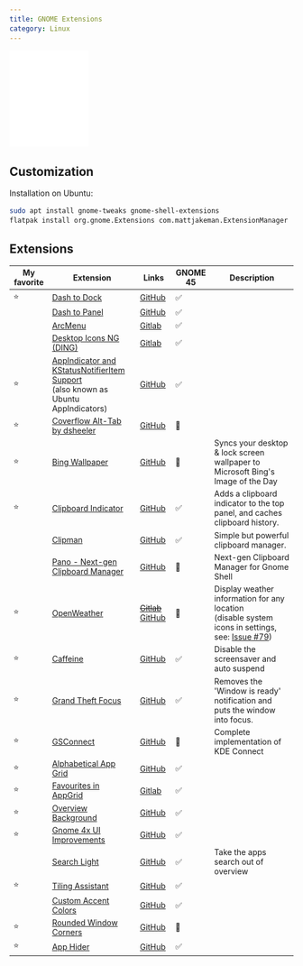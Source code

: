 ```yaml
---
title: GNOME Extensions
category: Linux
---
```


<img src="assets/Gnomelogo-white.svg" width="140">

## Customization

Installation on Ubuntu:
```bash
sudo apt install gnome-tweaks gnome-shell-extensions
flatpak install org.gnome.Extensions com.mattjakeman.ExtensionManager
```

## Extensions

| My favorite | Extension                                                                                                                                                | Links                                                                                                                       | GNOME 45 | Description                                                                                                                                                |
|---|----------------------------------------------------------------------------------------------------------------------------------------------------------|-----------------------------------------------------------------------------------------------------------------------------|----------|------------------------------------------------------------------------------------------------------------------------------------------------------------|
| ⭐ | [Dash to Dock](https://extensions.gnome.org/extension/307/dash-to-dock/)                                                                                 | [GitHub](https://micheleg.github.io/dash-to-dock/)                                                                          | ✅        |                                                                                                                                                            |
|   | [Dash to Panel](https://extensions.gnome.org/extension/1160/dash-to-panel/)                                                                              | [GitHub](https://github.com/home-sweet-gnome/dash-to-panel#readme)                                                          | ✅        |                                                                                                                                                            |
|   | [ArcMenu](https://extensions.gnome.org/extension/3628/arcmenu/)                                                                                          | [Gitlab](https://gitlab.com/arcmenu/ArcMenu)                                                                                | ✅        |                                                                                                                                                            |
|   | [Desktop Icons NG (DING)](https://extensions.gnome.org/extension/2087/desktop-icons-ng-ding/)                                                            | [Gitlab](https://gitlab.com/rastersoft/desktop-icons-ng)                                                                    | ✅        |                                                                                                                                                            |
| ⭐ | [AppIndicator and KStatusNotifierItem Support](https://extensions.gnome.org/extension/615/appindicator-support/)<br>(also known as Ubuntu AppIndicators) | [GitHub](https://github.com/ubuntu/gnome-shell-extension-appindicator)                                                      | ✅        |                                                                                                                                                            |
| ⭐ | [Coverflow Alt-Tab by dsheeler](https://extensions.gnome.org/extension/97/coverflow-alt-tab/)                                                            | [GitHub](https://github.com/dmo60/CoverflowAltTab)                                                                          | 🚧       |                                                                                                                                                            |
| ⭐ | [Bing Wallpaper](https://extensions.gnome.org/extension/1262/bing-wallpaper-changer/)                                                                    | [GitHub](https://github.com/neffo/bing-wallpaper-gnome-extension)                                                           | 🚧       | Syncs your desktop & lock screen wallpaper to Microsoft Bing's Image of the Day                                                                            |
| ⭐ | [Clipboard Indicator](https://extensions.gnome.org/extension/779/clipboard-indicator/)                                                                   | [GitHub](https://github.com/Tudmotu/gnome-shell-extension-clipboard-indicator)                                              | ✅        | Adds a clipboard indicator to the top panel, and caches clipboard history.                                                                                 |
|   | [Clipman](https://extensions.gnome.org/extension/4958/clipman/)                                                                                          | [GitHub](https://github.com/popov895/Clipman)                                                                               | ✅        | Simple but powerful clipboard manager.                                                                                                                     |
|   | [Pano - Next-gen Clipboard Manager](https://extensions.gnome.org/extension/5278/pano/)                                                                   | [GitHub](https://github.com/oae/gnome-shell-pano)                                                                           | 🚫       | Next-gen Clipboard Manager for Gnome Shell                                                                                                                 |
| ⭐ | [OpenWeather](https://extensions.gnome.org/extension/750/openweather/)                                                                                   | ~~[Gitlab](https://gitlab.com/skrewball/openweather)~~ [GitHub](https://github.com/toppk/gnome-shell-extension-openweather) | 🚧       | Display weather information for any location<br>(disable system icons in settings, see: [Issue #79](https://gitlab.com/skrewball/openweather/-/issues/79)) |
| ⭐ | [Caffeine](https://extensions.gnome.org/extension/517/caffeine/)                                                                                         | [GitHub](https://github.com/eonpatapon/gnome-shell-extension-caffeine)                                                      | ✅        | Disable the screensaver and auto suspend                                                                                                                   |
| ⭐ | [Grand Theft Focus](https://extensions.gnome.org/extension/5410/grand-theft-focus/)                                                                      | [GitHub](https://github.com/zalckos/GrandTheftFocus)                                                                        | ✅        | Removes the 'Window is ready' notification and puts the window into focus.                                                                                 |
| ⭐ | [GSConnect](https://extensions.gnome.org/extension/1319/gsconnect/)                                                                                      | [GitHub](https://github.com/GSConnect/gnome-shell-extension-gsconnect/wiki)                                                 | 🚧       | Complete implementation of KDE Connect                                                                                                                     |
| ⭐ | [Alphabetical App Grid](https://extensions.gnome.org/extension/4269/alphabetical-app-grid/)                                                              | [GitHub](https://github.com/stuarthayhurst/alphabetical-grid-extension)                                                     | ✅        |                                                                                                                                                            |
| ⭐ | [Favourites in AppGrid](https://extensions.gnome.org/extension/4485/favourites-in-appgrid/)                                                              | [Gitlab](https://gitlab.gnome.org/harshadgavali/favourites-in-appgrid/)                                                     | ✅        |                                                                                                                                                            |
| ⭐ | [Overview Background](https://extensions.gnome.org/extension/5856/overview-background/)                                                                  | [GitHub](https://github.com/orbitcorrecton/overview-background)                                                             | ✅        |                                                                                                                                                            |
| ⭐ | [Gnome 4x UI Improvements](https://extensions.gnome.org/extension/4158/gnome-40-ui-improvements/)                                                        | [GitHub](https://github.com/axxapy/gnome-ui-tune)                                                                           | ✅        |                                                                                                                                                            |
|   | [Search Light](https://extensions.gnome.org/extension/5489/search-light/)                                                                                | [GitHub](https://github.com/icedman/search-light)                                                                           | ✅        | Take the apps search out of overview                                                                                                                       |
| ⭐ | [Tiling Assistant](https://extensions.gnome.org/extension/3733/tiling-assistant/)                                                                        | [GitHub](https://github.com/Leleat/Tiling-Assistant)                                                                        | ✅        |                                                                                                                                                            |
|   | [Custom Accent Colors](https://extensions.gnome.org/extension/5547/custom-accent-colors/)                                                                | [GitHub](https://github.com/dimitriskp22/custom-accent-colors)                                                              | ✅        |                                                                                                                                                            |
| ⭐ | [Rounded Window Corners](https://extensions.gnome.org/extension/5237/rounded-window-corners/)                                                            | [GitHub](https://github.com/yilozt/rounded-window-corners)                                                                  | 🚧       |                                                                                                                                                            |
| ⭐ | [App Hider](https://extensions.gnome.org/extension/5895/app-hider/)                                                                                      | [GitHub](https://github.com/LynithDev/gnome-app-hider)                                                                      | ✅        |                                                                                                                                                            |

